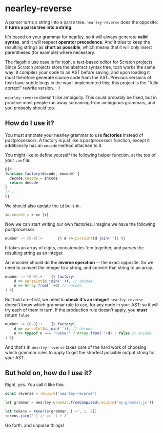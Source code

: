 nearley-reverse
===============

A parser turns a string into a parse tree. `nearley-reverse` does the opposite: it **turns a parse tree into a string**.

It's based on your grammar for [nearley](https://nearley.js.org), so it will always generate **valid syntax**, and it will respect **operator precedence**. And it tries to keep the resulting strings as **short as possible**, which means that it will only insert parentheses (for example) where necessary.

The flagship use case is for [tosh](https://tosh.tjvr.org/), a text-based editor for Scratch projects. Since Scratch projects store the abstract syntax tree, tosh works the same way: it compiles your code to an AST before saving, and upon loading it must therefore generate source code from the AST. Previous versions of tosh have subtle bugs in the way I implemented this; this project is the "fully correct" rewrite version. :-)

`nearley-reverse` doesn't like ambiguity. This could probably be fixed, but in practice most people run away screaming from ambiguous grammars, and you probably should too.


How do I use it?
----------------

You must annotate your nearley grammar to use **factories** instead of postprocessors. A factory is just like a postprocessor function, except it additionally has an `encode` method attached to it.

You might like to define yourself the following helper function, at the top of your `.ne` file:

```js
@{%
function factory(decode, encode) {
  decode.encode = encode
  return decode
}
// ...
%}
```

We should also update the `id` built-in.

```js
id.encode = x => [x]
```

Now we can start writing our own factories. Imagine we have the following postprocessor:

```js
number -> [0-9]:+       {% d => parseInt(d.join('')) %}
```

It takes an array of digits, concatenates 'em together, and parses the resulting string as an integer.

An encoder should do the **inverse operation** -- the exact opposite. So we need to convert the integer to a string, and convert that string to an array.

```js
number -> [0-9]:+    {% factory(
    d => parseInt(d.join('')), // decode
    n => Array.from(''+d) // encode
) %}
```

But hold on--first, we need to **check it's an integer**! `nearley-reverse` doesn't know which grammar rule to use, for any node in your AST: so it will try each of them in turn. If the production rule doesn't apply, you **must** return `false`.

```js
number -> [0-9]:+    {% factory(
    d => parseInt(d.join('')), // decode
    n => typeof n === 'number' ? Array.from(''+d) : false // encode
) %}
```

And that's it! `nearley-reverse` takes care of the hard work of choosing which grammar rules to apply to get the shortest possible output string for your AST.


But hold on, how do I _use_ it?
-------------------------------

Right, yes. You call it like this:

```js
const reverse = require('nearley-reverse')

let grammar = nearley.Grammar.fromCompiled(require('my-grammar.js'))

let tokens = reverse(grammar, ['+', 1, 2])
tokens.join('') // => '1 + 2'
```



Go forth, and unparse things!

